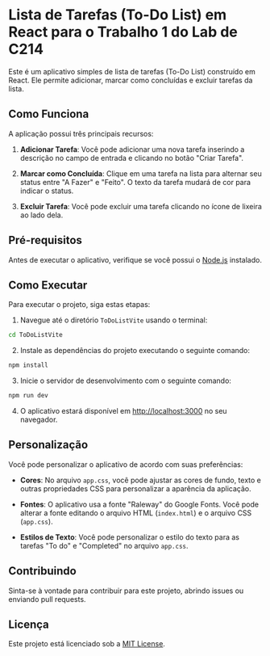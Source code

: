 # Lista de Tarefas (To-Do List) em React para o Trabalho 1 do Lab de C214

Este é um aplicativo simples de lista de tarefas (To-Do List) construído em React. Ele permite adicionar, marcar como concluídas e excluir tarefas da lista.

## Como Funciona

A aplicação possui três principais recursos:

1. **Adicionar Tarefa**: Você pode adicionar uma nova tarefa inserindo a descrição no campo de entrada e clicando no botão "Criar Tarefa".

2. **Marcar como Concluída**: Clique em uma tarefa na lista para alternar seu status entre "A Fazer" e "Feito". O texto da tarefa mudará de cor para indicar o status.

3. **Excluir Tarefa**: Você pode excluir uma tarefa clicando no ícone de lixeira ao lado dela.

## Pré-requisitos

Antes de executar o aplicativo, verifique se você possui o [Node.js](https://nodejs.org/) instalado.

## Como Executar

Para executar o projeto, siga estas etapas:

1. Navegue até o diretório `ToDoListVite` usando o terminal:

```bash
cd ToDoListVite
```

2. Instale as dependências do projeto executando o seguinte comando:

```bash
npm install
```

3. Inicie o servidor de desenvolvimento com o seguinte comando:

```bash
npm run dev
```

4. O aplicativo estará disponível em [http://localhost:3000](http://localhost:3000) no seu navegador.

## Personalização

Você pode personalizar o aplicativo de acordo com suas preferências:

- **Cores**: No arquivo `app.css`, você pode ajustar as cores de fundo, texto e outras propriedades CSS para personalizar a aparência da aplicação.

- **Fontes**: O aplicativo usa a fonte "Raleway" do Google Fonts. Você pode alterar a fonte editando o arquivo HTML (`index.html`) e o arquivo CSS (`app.css`).

- **Estilos de Texto**: Você pode personalizar o estilo do texto para as tarefas "To do" e "Completed" no arquivo `app.css`.

## Contribuindo

Sinta-se à vontade para contribuir para este projeto, abrindo issues ou enviando pull requests.

## Licença

Este projeto está licenciado sob a [MIT License](LICENSE).
